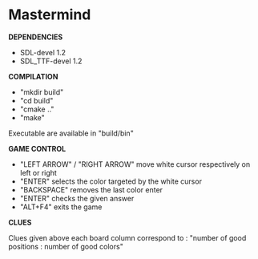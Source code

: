 # Mastermind

**DEPENDENCIES**

* SDL-devel 1.2
* SDL_TTF-devel 1.2

**COMPILATION**

* "mkdir build"
* "cd build"
* "cmake .."
* "make"

Executable are available in "build/bin"

**GAME CONTROL**

* "LEFT ARROW" / "RIGHT ARROW" move white cursor respectively on left or right
* "ENTER" selects the color targeted by the white cursor
* "BACKSPACE" removes the last color enter
* "ENTER" checks the given answer
* "ALT+F4" exits the game
  
**CLUES**

Clues given above each board column correspond to : "number of good positions : number of good colors"
